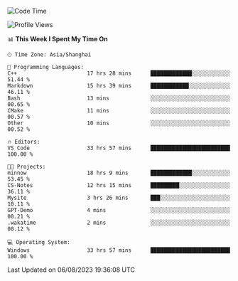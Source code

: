 <!--START_SECTION:waka-->
![Code Time](http://img.shields.io/badge/Code%20Time-1%2C126%20hrs%2050%20mins-blue)

![Profile Views](http://img.shields.io/badge/Profile%20Views-1-blue)

📊 **This Week I Spent My Time On** 

```text
🕑︎ Time Zone: Asia/Shanghai

💬 Programming Languages: 
C++                      17 hrs 28 mins      █████████████░░░░░░░░░░░░   51.44 % 
Markdown                 15 hrs 39 mins      ████████████░░░░░░░░░░░░░   46.11 % 
Bash                     13 mins             ░░░░░░░░░░░░░░░░░░░░░░░░░   00.65 % 
CMake                    11 mins             ░░░░░░░░░░░░░░░░░░░░░░░░░   00.57 % 
Other                    10 mins             ░░░░░░░░░░░░░░░░░░░░░░░░░   00.52 % 

🔥 Editors: 
VS Code                  33 hrs 57 mins      █████████████████████████   100.00 % 

🐱‍💻 Projects: 
minnow                   18 hrs 9 mins       █████████████░░░░░░░░░░░░   53.45 % 
CS-Notes                 12 hrs 15 mins      █████████░░░░░░░░░░░░░░░░   36.11 % 
Mysite                   3 hrs 26 mins       ███░░░░░░░░░░░░░░░░░░░░░░   10.11 % 
GPT-Demo                 4 mins              ░░░░░░░░░░░░░░░░░░░░░░░░░   00.21 % 
.wakatime                2 mins              ░░░░░░░░░░░░░░░░░░░░░░░░░   00.12 % 

💻 Operating System: 
Windows                  33 hrs 57 mins      █████████████████████████   100.00 % 
```


 Last Updated on 06/08/2023 19:36:08 UTC
<!--END_SECTION:waka-->